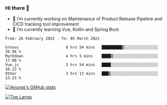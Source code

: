 ### Hi there 👋

- 🔭 I’m currently working on Maintenance of Product Release Pipeline and CICD tracking tool improvement
- 🌱 I’m currently learning Vue, Kotlin and Spring Boot

<!--START_SECTION:waka-->

```text
From: 26 February 2022 - To: 05 March 2022

Groovy                     8 hrs 54 mins   █████████▒░░░░░░░░░░░░░░░   36.96 %
Markdown                   4 hrs 5 mins    ████▒░░░░░░░░░░░░░░░░░░░░   17.00 %
Vue.js                     3 hrs 54 mins   ████░░░░░░░░░░░░░░░░░░░░░   16.22 %
Other                      3 hrs 11 mins   ███▒░░░░░░░░░░░░░░░░░░░░░   13.23 %
```

<!--END_SECTION:waka-->

[![Anurag's GitHub stats](https://github-readme-stats.vercel.app/api?username=yunhao981&show_icons=true&theme=solarized-dark)](https://github.com/anuraghazra/github-readme-stats)

[![Top Langs](https://github-readme-stats.vercel.app/api/top-langs/?username=yunhao981&theme=solarized-dark&layout=compact)](https://github.com/anuraghazra/github-readme-stats)

<!--
**yunhao981/yunhao981** is a ✨ _special_ ✨ repository because its `README.md` (this file) appears on your GitHub profile.

Here are some ideas to get you started:

- 🔭 I’m currently working on Maintenance of Release Pipeline and CICD tracking tool improvement
- 🌱 I’m currently learning Vue, Kotlin and Spring Boot
- 👯 I’m looking to collaborate on ...
- 🤔 I’m looking for help with ...
- 💬 Ask me about ...
- 📫 How to reach me: ...
- 😄 Pronouns: ...
- ⚡ Fun fact: ...
-->


